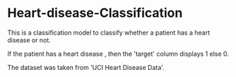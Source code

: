 # Heart-disease-Classification

This is a classification model to classify whether a patient has a heart disease or not.

If the patient has a heart disease , then the 'target' column displays 1 else 0.

The dataset was taken from 'UCI Heart Disease Data'.
